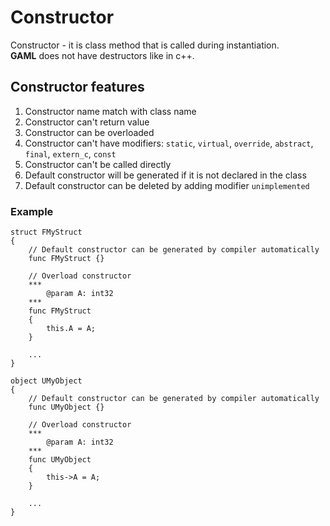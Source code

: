 # Constructor

Constructor - it is class method that is called during instantiation. \
**GAML** does not have destructors like in c++.



## Constructor features

1. Constructor name match with class name
2. Constructor can't return value
3. Constructor can be overloaded
4. Constructor can't have modifiers: `static`, `virtual`, `override`, `abstract`, `final`, `extern_c`, `const`
5. Constructor can't be called directly
6. Default constructor will be generated if it is not declared in the class
7. Default constructor can be deleted by adding modifier `unimplemented`

### Example

```
struct FMyStruct
{
	// Default constructor can be generated by compiler automatically
	func FMyStruct {}

	// Overload constructor
	***
		@param A: int32
	***
	func FMyStruct
	{
		this.A = A;
	}

	...
}

object UMyObject
{
	// Default constructor can be generated by compiler automatically
	func UMyObject {}

	// Overload constructor
	***
		@param A: int32
	***
	func UMyObject
	{
		this->A = A;
	}

	...
}
```
